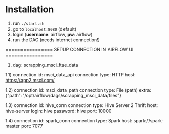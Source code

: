 # Installation
1. run `./start.sh`
2. go to `localhost:8080` (default)
3. login (**username**: airflow, **pw**: airflow)
4. run the DAG (needs internet connection!)


================ SETUP CONNECTION IN AIRFLOW UI ================

1) dag: scrapping_msci_ftse_data

1.1) 
connection id: msci_data_api
connection type: HTTP
host: https://app2.msci.com/

1.2)
connection id: msci_data_path
connection type: File (path)
extra: {"path":"/opt/airflow/dags/scrapping_msci_data/files"}

1.3)
connection id: hive_conn
connection type: Hive Server 2 Thrift
host: hive-server
login: hive
password: hive
port: 10000

1.4)
connection id: spark_conn
connection type: Spark
host: spark://spark-master
port: 7077